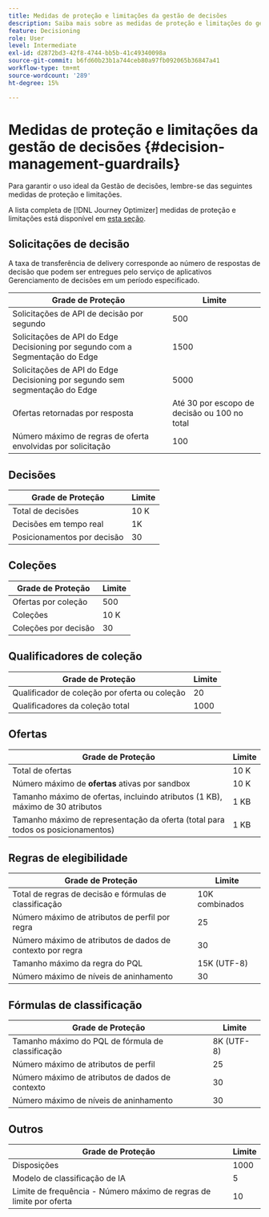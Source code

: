 ```yaml
---
title: Medidas de proteção e limitações da gestão de decisões
description: Saiba mais sobre as medidas de proteção e limitações do gerenciamento de decisão.
feature: Decisioning
role: User
level: Intermediate
exl-id: d2872bd3-42f8-4744-bb5b-41c49340098a
source-git-commit: b6fd60b23b1a744ceb80a97fb092065b36847a41
workflow-type: tm+mt
source-wordcount: '289'
ht-degree: 15%

---
```


# Medidas de proteção e limitações da gestão de decisões {#decision-management-guardrails}

Para garantir o uso ideal da Gestão de decisões, lembre-se das seguintes medidas de proteção e limitações.

A lista completa de [!DNL Journey Optimizer] medidas de proteção e limitações está disponível em [esta seção](../start/guardrails.md).

## Solicitações de decisão

A taxa de transferência de delivery corresponde ao número de respostas de decisão que podem ser entregues pelo serviço de aplicativos Gerenciamento de decisões em um período especificado.

| Grade de Proteção | Limite |
| ------- | ------- |
| Solicitações de API de decisão por segundo | 500 |
| Solicitações de API do Edge Decisioning por segundo com a Segmentação do Edge | 1500 |
| Solicitações de API do Edge Decisioning por segundo sem segmentação do Edge | 5000 |
| Ofertas retornadas por resposta | Até 30 por escopo de decisão ou 100 no total |
| Número máximo de regras de oferta envolvidas por solicitação | 100 |

## Decisões

| Grade de Proteção | Limite |
| ------- | ------- |
| Total de decisões | 10 K |
| Decisões em tempo real | 1K |
| Posicionamentos por decisão | 30 |

## Coleções

| Grade de Proteção | Limite |
| ------- | ------- |
| Ofertas por coleção | 500 |
| Coleções | 10 K |
| Coleções por decisão | 30 |

## Qualificadores de coleção

| Grade de Proteção | Limite |
| ------- | ------- |
| Qualificador de coleção por oferta ou coleção | 20 |
| Qualificadores da coleção total | 1000 |

## Ofertas

| Grade de Proteção | Limite |
| ------- | ------- |
| Total de ofertas | 10 K |
| Número máximo de **ofertas** ativas por sandbox | 10 K |
| Tamanho máximo de ofertas, incluindo atributos (1 KB), máximo de 30 atributos | 1 KB |
| Tamanho máximo de representação da oferta (total para todos os posicionamentos) | 1 KB |

## Regras de elegibilidade

| Grade de Proteção | Limite |
| ------- | ------- |
| Total de regras de decisão e fórmulas de classificação | 10K combinados |
| Número máximo de atributos de perfil por regra | 25 |
| Número máximo de atributos de dados de contexto por regra | 30 |
| Tamanho máximo da regra do PQL | 15K (UTF-8) |
| Número máximo de níveis de aninhamento | 30 |

## Fórmulas de classificação

| Grade de Proteção | Limite |
| ------- | ------- |
| Tamanho máximo do PQL de fórmula de classificação | 8K (UTF-8) |
| Número máximo de atributos de perfil | 25 |
| Número máximo de atributos de dados de contexto | 30 |
| Número máximo de níveis de aninhamento | 30 |

## Outros

| Grade de Proteção | Limite |
| ------- | ------- |
| Disposições | 1000 |
| Modelo de classificação de IA | 5 |
| Limite de frequência - Número máximo de regras de limite por oferta | 10 |
